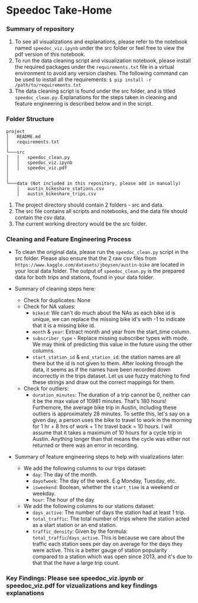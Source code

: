 # Speedoc Take-Home

### Summary of repository
1) To see all visualizations and explanations, please refer to the notebook named `speedoc_viz.ipynb` under the src folder or feel free to view the pdf version of this notebook. 
2) To run the data cleaning script and visualization notebook, please install the required packages under the `requirements.txt` file in a virtual environment to avoid any version clashes. The following command can be used to install all the requirements:  ``` $ pip install -r /path/to/requirements.txt ```
3) The data cleaning script is found under the src folder, and is titled `speedoc_clean.py`. Explanations for the steps taken in cleaning and feature engineering is described below and in the script. 

### Folder Structure
```
project
│   README.md
│   requirements.txt    
│
└───src
│   │   speedoc_clean.py
│   │   speedoc_viz.ipynb
│   │   speedoc_viz.pdf
│
│   
└───data (Not included in this repository, please add in manually)
    │   austin_bikeshare_stations.csv
    │   austin_bikeshare_trips.csv
```
1) The project directory should contain 2 folders - src and data. 
2) The src file contains all scripts and notebooks, and the data file should contain the csv data. 
3) The current working directory would be the src folder. 


### Cleaning and Feature Engineering Process 
- To clean the original data, please run the `speedoc_clean.py` script in the src folder. Please also ensure that the 2 raw csv files from `https://www.kaggle.com/datasets/jboysen/austin-bike` are located in your local data folder. The output of `speedoc_clean.py` is the prepared data for both trips and stations, found in your data folder.  
- Summary of cleaning steps here:
    - Check for duplicates: None 
    - Check for NA values:
        - `bikeid`: We can't do much about the NAs as each bike id is unique, we can replace the missing bike id's with -1 to indicate that it is a missing bike id. 
        - `month` & `year`: Extract month and year from the start_time column.  
        - `subscriber_type` - Replace missing subscriber types with mode. We may think of predicting this value in the future using the other columns. 
        - `start_station_id` & `end_station_id`: the station names are all there but the id is not given to them. After looking through the data, it seems as if the names have been recorded down incorrectly in the trips dataset. Let us use fuzzy matching to find these strings and draw out the correct mappings for them. 
    - Check for outliers:
        - `duration_minutes`: The duration of a trip cannot be 0, neither can it be the max value of 10981 minutes. That's 180 hours! Furthemore, the average bike trip in Austin, including these outliers is approximately 28 minutes. To settle this, let's say on a given day, a person uses the bike to travel to work in the morning for 1 hr + 8 hrs of work + 1 hr travel back = 10 hours. I will assume that it takes a maximum of 10 hours for a cycle trip in Austin. Anything longer than that means the cycle was either not returned or there was an error in recording. 

- Summary of feature engineering steps to help with viualizations later:
    - We add the following columns to our trips dataset: 
        - `day`: The day of the month. 
        - `dayofweek`: The day of the week. E.g Monday, Tuesday, etc. 
        - `isweekend`: Boolean, whether the `start_time` is a weekend or weekday. 
        - `hour`: The hour of the day
    - We add the following columns to our stations dataset:
        - `days_active`: The number of days the station had at least 1 trip. 
        - `total_traffic`: The total number of trips where the station acted as a start station or an end station. 
        - `traffic_density`: Given by the formula: `total_traffic`/`days_active`. This is because we care about the traffic each station sees per day on average for the days they were active. This is a better gauge of station popularity compared to a station which was open since 2013, and it's due to that that the have a large trip count. 

### Key Findings: Please see speedoc_viz.ipynb or speedoc_viz.pdf for vizualizations and key findings explanations







